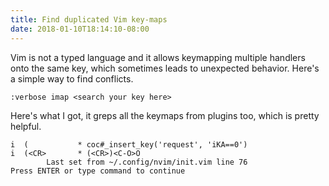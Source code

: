 ```yaml
---
title: Find duplicated Vim key-maps
date: 2018-01-10T18:14:10-08:00
---
```

Vim is not a typed language and it allows keymapping multiple handlers onto the same key, which sometimes leads to unexpected behavior. Here's a simple way to find conflicts. 

`:verbose imap <search your key here>` 

Here's what I got, it greps all the keymaps from plugins too, which is pretty helpful. 

```
i  (           * coc#_insert_key('request', 'iKA==0')
i  (<CR>       * (<CR>)<C-O>O
        Last set from ~/.config/nvim/init.vim line 76
Press ENTER or type command to continue
```